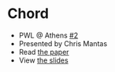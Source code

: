 # Chord

- PWL @ Athens
  [#2](https://www.meetup.com/Papers-We-Love-Athens/events/245941205/)
- Presented by Chris Mantas
- Read [the
  paper](https://pdos.csail.mit.edu/papers/chord:sigcomm01/chord_sigcomm.pdf)
- View [the slides](https://github.com/papers-we-love/athens/blob/master/02-chord/slides.pdf)

